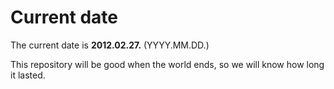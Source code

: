 # Current date

The current date is **2012.02.27.** (YYYY.MM.DD.)

This repository will be good when the world ends, so we will know how long it lasted.